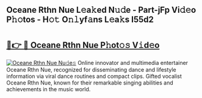 ## Oceane Rthn Nue L𝚎a𝚔ed N𝚞𝚍e - Part-jFp Vi𝚍𝚎o P𝚑𝚘tos - H𝚘𝚝 O𝚗𝚕yf𝚊ns L𝚎a𝚔s I55d2

# <h2><a href="http://kf4wiv.oniu.top/?m=Oceane+Rthn+Nue">🔗👉 🔴 Oceane Rthn Nue P𝚑ot𝚘𝚜 V𝚒d𝚎o</a></h2>

[![Oceane Rthn Nue Nu𝚍e𝚜](https://i.imgur.com/0qMVB7G.gif)](http://kf4wiv.oniu.top/?m=Oceane+Rthn+Nue)
Online innovator and multimedia entertainer Oceane Rthn Nue, recognized for disseminating dance and lifestyle information via viral dance routines and compact clips. Gifted vocalist Oceane Rthn Nue, known for their remarkable singing abilities and achievements in the music world.  

